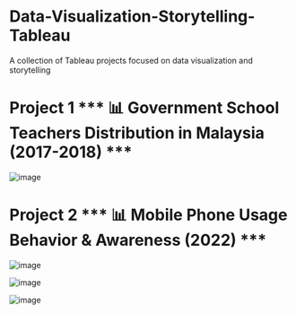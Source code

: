 # Data-Visualization-Storytelling-Tableau
A collection of Tableau projects focused on data visualization and storytelling

# Project 1 *** 📊 Government School Teachers Distribution in Malaysia (2017-2018) ***

![image](https://github.com/user-attachments/assets/ea638e09-93e6-4f0f-b668-8eb0d77e7fc4)

# Project 2 *** 📊 Mobile Phone Usage Behavior & Awareness (2022) ***

![image](https://github.com/user-attachments/assets/6609a6e8-2d84-40bc-a292-8f912d054834)

![image](https://github.com/user-attachments/assets/cd787437-1d09-4214-a225-12c152ed6115)

![image](https://github.com/user-attachments/assets/66266f37-eb98-4c5f-b258-4292766498ad)
